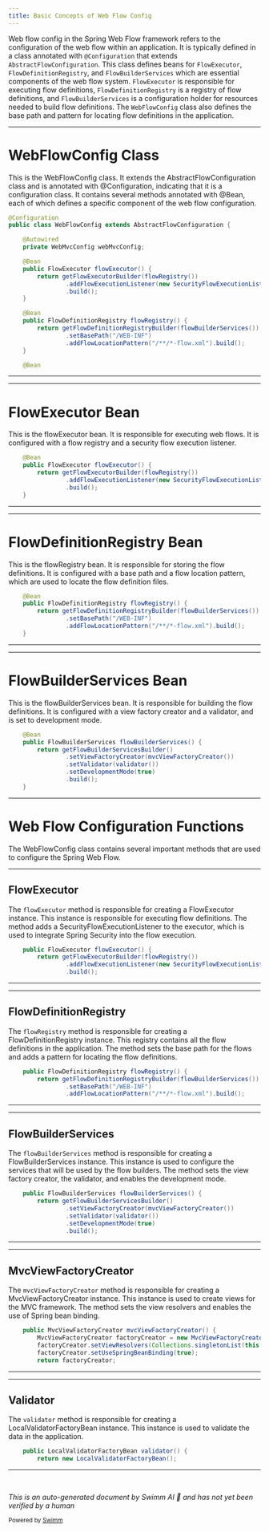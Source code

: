 ```yaml
---
title: Basic Concepts of Web Flow Config
---
```

Web flow config in the Spring Web Flow framework refers to the configuration of the web flow within an application. It is typically defined in a class annotated with `@Configuration` that extends `AbstractFlowConfiguration`. This class defines beans for `FlowExecutor`, `FlowDefinitionRegistry`, and `FlowBuilderServices` which are essential components of the web flow system. `FlowExecutor` is responsible for executing flow definitions, `FlowDefinitionRegistry` is a registry of flow definitions, and `FlowBuilderServices` is a configuration holder for resources needed to build flow definitions. The `WebFlowConfig` class also defines the base path and pattern for locating flow definitions in the application.

<SwmSnippet path="/booking-mvc/src/main/java/org/springframework/webflow/samples/booking/config/WebFlowConfig.java" line="16">

---

# WebFlowConfig Class

This is the WebFlowConfig class. It extends the AbstractFlowConfiguration class and is annotated with @Configuration, indicating that it is a configuration class. It contains several methods annotated with @Bean, each of which defines a specific component of the web flow configuration.

```java
@Configuration
public class WebFlowConfig extends AbstractFlowConfiguration {

	@Autowired
	private WebMvcConfig webMvcConfig;

	@Bean
	public FlowExecutor flowExecutor() {
		return getFlowExecutorBuilder(flowRegistry())
				.addFlowExecutionListener(new SecurityFlowExecutionListener(), "*")
				.build();
	}

	@Bean
	public FlowDefinitionRegistry flowRegistry() {
		return getFlowDefinitionRegistryBuilder(flowBuilderServices())
				.setBasePath("/WEB-INF")
				.addFlowLocationPattern("/**/*-flow.xml").build();
	}

	@Bean
```

---

</SwmSnippet>

<SwmSnippet path="/booking-mvc/src/main/java/org/springframework/webflow/samples/booking/config/WebFlowConfig.java" line="22">

---

# FlowExecutor Bean

This is the flowExecutor bean. It is responsible for executing web flows. It is configured with a flow registry and a security flow execution listener.

```java
	@Bean
	public FlowExecutor flowExecutor() {
		return getFlowExecutorBuilder(flowRegistry())
				.addFlowExecutionListener(new SecurityFlowExecutionListener(), "*")
				.build();
	}
```

---

</SwmSnippet>

<SwmSnippet path="/booking-mvc/src/main/java/org/springframework/webflow/samples/booking/config/WebFlowConfig.java" line="29">

---

# FlowDefinitionRegistry Bean

This is the flowRegistry bean. It is responsible for storing the flow definitions. It is configured with a base path and a flow location pattern, which are used to locate the flow definition files.

```java
	@Bean
	public FlowDefinitionRegistry flowRegistry() {
		return getFlowDefinitionRegistryBuilder(flowBuilderServices())
				.setBasePath("/WEB-INF")
				.addFlowLocationPattern("/**/*-flow.xml").build();
	}
```

---

</SwmSnippet>

<SwmSnippet path="/booking-mvc/src/main/java/org/springframework/webflow/samples/booking/config/WebFlowConfig.java" line="36">

---

# FlowBuilderServices Bean

This is the flowBuilderServices bean. It is responsible for building the flow definitions. It is configured with a view factory creator and a validator, and is set to development mode.

```java
	@Bean
	public FlowBuilderServices flowBuilderServices() {
		return getFlowBuilderServicesBuilder()
				.setViewFactoryCreator(mvcViewFactoryCreator())
				.setValidator(validator())
				.setDevelopmentMode(true)
				.build();
	}
```

---

</SwmSnippet>

# Web Flow Configuration Functions

The WebFlowConfig class contains several important methods that are used to configure the Spring Web Flow.

<SwmSnippet path="/booking-mvc/src/main/java/org/springframework/webflow/samples/booking/config/WebFlowConfig.java" line="23">

---

## FlowExecutor

The `flowExecutor` method is responsible for creating a FlowExecutor instance. This instance is responsible for executing flow definitions. The method adds a SecurityFlowExecutionListener to the executor, which is used to integrate Spring Security into the flow execution.

```java
	public FlowExecutor flowExecutor() {
		return getFlowExecutorBuilder(flowRegistry())
				.addFlowExecutionListener(new SecurityFlowExecutionListener(), "*")
				.build();
```

---

</SwmSnippet>

<SwmSnippet path="/booking-mvc/src/main/java/org/springframework/webflow/samples/booking/config/WebFlowConfig.java" line="30">

---

## FlowDefinitionRegistry

The `flowRegistry` method is responsible for creating a FlowDefinitionRegistry instance. This registry contains all the flow definitions in the application. The method sets the base path for the flows and adds a pattern for locating the flow definitions.

```java
	public FlowDefinitionRegistry flowRegistry() {
		return getFlowDefinitionRegistryBuilder(flowBuilderServices())
				.setBasePath("/WEB-INF")
				.addFlowLocationPattern("/**/*-flow.xml").build();
```

---

</SwmSnippet>

<SwmSnippet path="/booking-mvc/src/main/java/org/springframework/webflow/samples/booking/config/WebFlowConfig.java" line="37">

---

## FlowBuilderServices

The `flowBuilderServices` method is responsible for creating a FlowBuilderServices instance. This instance is used to configure the services that will be used by the flow builders. The method sets the view factory creator, the validator, and enables the development mode.

```java
	public FlowBuilderServices flowBuilderServices() {
		return getFlowBuilderServicesBuilder()
				.setViewFactoryCreator(mvcViewFactoryCreator())
				.setValidator(validator())
				.setDevelopmentMode(true)
				.build();
```

---

</SwmSnippet>

<SwmSnippet path="/booking-mvc/src/main/java/org/springframework/webflow/samples/booking/config/WebFlowConfig.java" line="46">

---

## MvcViewFactoryCreator

The `mvcViewFactoryCreator` method is responsible for creating a MvcViewFactoryCreator instance. This instance is used to create views for the MVC framework. The method sets the view resolvers and enables the use of Spring bean binding.

```java
	public MvcViewFactoryCreator mvcViewFactoryCreator() {
		MvcViewFactoryCreator factoryCreator = new MvcViewFactoryCreator();
		factoryCreator.setViewResolvers(Collections.singletonList(this.webMvcConfig.thymeleafViewResolver()));
		factoryCreator.setUseSpringBeanBinding(true);
		return factoryCreator;
```

---

</SwmSnippet>

<SwmSnippet path="/booking-mvc/src/main/java/org/springframework/webflow/samples/booking/config/WebFlowConfig.java" line="54">

---

## Validator

The `validator` method is responsible for creating a LocalValidatorFactoryBean instance. This instance is used to validate the data in the application.

```java
	public LocalValidatorFactoryBean validator() {
		return new LocalValidatorFactoryBean();
```

---

</SwmSnippet>

&nbsp;

*This is an auto-generated document by Swimm AI 🌊 and has not yet been verified by a human*

<SwmMeta version="3.0.0" repo-id="Z2l0aHViJTNBJTNBc3ByaW5nLXdlYmZsb3ctc2FtcGxlcyUzQSUzQWdpbGFkbmF2b3Q=" repo-name="spring-webflow-samples" doc-type="overview"><sup>Powered by [Swimm](/)</sup></SwmMeta>
